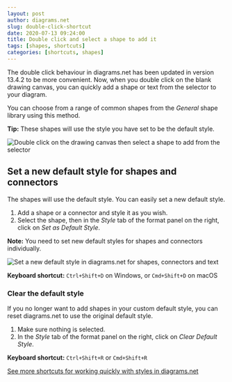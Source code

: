 ```yaml
---
layout: post
author: diagrams.net
slug: double-click-shortcut
date: 2020-07-13 09:24:00
title: Double click and select a shape to add it
tags: [shapes, shortcuts]
categories: [shortcuts, shapes]
---
```


The double click behaviour in diagrams.net has been updated in version 13.4.2 to be more convenient. Now, when you double click on the blank drawing canvas, you can quickly add a shape or text from the selector to your diagram.

You can choose from a range of common shapes from the _General_ shape library using this method.

**Tip:** These shapes will use the style you have set to be the default style.

<img src="/assets/img/blog/double-click.gif" style="max-width:100%;height:auto;" alt="Double click on the drawing canvas then select a shape to add from the selector">

## Set a new default style for shapes and connectors

The shapes will use the default style. You can easily set a new default style.

1. Add a shape or a connector and style it as you wish.
2. Select the shape, then in the _Style_ tab of the format panel on the right, click on _Set as Default Style_.

**Note:** You need to set new default styles for shapes and connectors individually.

<img src="/assets/img/blog/set-default-style.png" style="max-width:100%;height:auto;" alt="Set a new default style in diagrams.net for shapes, connectors and text">

**Keyboard shortcut:** ``Ctrl+Shift+D`` on Windows, or ``Cmd+Shift+D`` on macOS

### Clear the default style

If you no longer want to add shapes in your custom default style, you can reset diagrams.net to use the original default style.

1. Make sure nothing is selected.
2. In the _Style_ tab of the format panel on the right, click on _Clear Default Style_.

**Keyboard shortcut:** ``Ctrl+Shift+R`` or ``Cmd+Shift+R``

[See more shortcuts for working quickly with styles in diagrams.net](/blog/shortcut-styles.html)

